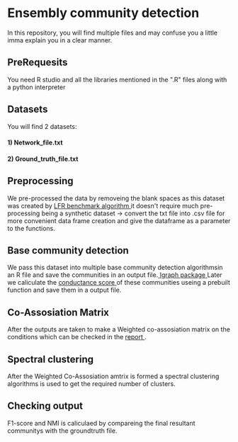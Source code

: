# Ensembly community detection
In this repository, you will find multiple files and may confuse you a little imma explain you in a clear manner.

## PreRequesits
You need R studio and all the libraries mentioned in the ".R" files along with a python interpreter

## Datasets
You will find 2 datasets:
#### 1) Network_file.txt
#### 2) Ground_truth_file.txt

## Preprocessing 
We pre-processed the data by removeing the blank spaces as this dataset was created by [ LFR benchmark algorithm ](https://networkx.org/documentation/stable/reference/generated/networkx.generators.community.LFR_benchmark_graph.html) it doesn't require much pre-processing being a synthetic dataset
-> convert the txt file into .csv file for more convenient data frame creation and give the dataframe as a parameter to the functions.

## Base community detection
We pass this dataset into multiple base community detection algorithmsin an R file and save the communities in an output file.[ Igraph package ](https://cran.r-project.org/web/packages/igraph/index.html)
Later we caliculate the [ conductance score ](https://search.r-project.org/CRAN/refmans/clustAnalytics/html/conductance.html) of these communities useing a prebuilt function and save them in a output file.

## Co-Assosiation Matrix
After the outputs are taken to make a Weighted co-assosiation matrix on the conditions which can be checked in the [ report ](https://github.com/CHENNAjasti/ensembly-community-detection/blob/main/keshav.pdf).

## Spectral clustering
After the Weighted Co-Assosiation amtrix is formed a spectral clustering algorithms is used to get the required number of clusters.

## Checking output
F1-score and NMI is caliculaed by compareing the final resultant communitys with the groundtruth file.
